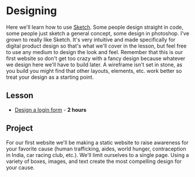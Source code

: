 # Designing

Here we'll learn how to use [Sketch](http://bohemiancoding.com/sketch/). Some people design straight in code, some people just sketch a general concept, some design in photoshop. I've grown to really like Sketch. It's very intuitive and made specifically for digital product design so that's what we'll cover in the lesson, but feel free to use any medium to design the look and feel. Remember that this is our first website so don't get too crazy with a fancy design because whatever we design here we'll have to build later. A wireframe isn't set in stone, as you build you might find that other layouts, elements, etc. work better so treat your design as a starting point.

## Lesson
- [Design a login form](http://webdesign.tutsplus.com/tutorials/sketch-for-beginners-design-a-login-form-interface--cms-21534) - **2 hours**

## Project
For our first website we'll be making a static website to raise awareness for your favorite cause (human trafficking, aides, world hunger, contraception in India, car racing club, etc.). We'll limit ourselves to a single page. Using a variety of boxes, images, and text create the most compelling design for your cause.